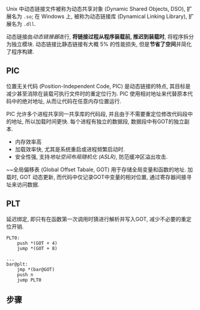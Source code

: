 Unix 中动态链接文件被称为动态共享对象 (Dynamic Shared Objects, DSO), 扩展名为 `.so`; 在 Windows 上, 被称为动态链接库 (Dynamical Linking Library), 扩展名为 `.dll`.

动态链接由*动态链接器*进行, **将链接过程从程序装载前, 推迟到装载时**, 将程序拆分为独立模块. 动态链接比静态链接有大概 5% 的性能损失, 但是**节省了空间**并简化了程序构建.

## PIC

位置无关代码 (Position-Independent Code, PIC) 是动态链接的特点, 其目标是减少甚至消除在装载可执行文件时的重定位行为. PIC 使用相对地址来代替原本代码中的绝对地址, 从而让代码在任意内存位置运行.

PIC 允许多个进程共享同一共享库的代码段, 并且由于不需要重定位修改代码段中的地址, 所以加载时间更快. 每个进程有独立的数据段, 数据段中有GOT的独立副本.

- 内存效率高
- 加载效率快, 尤其是系统重启或进程频繁启动时.
- 安全性强, 支持*地址空间布局随机化 (ASLR)*, 防范缓冲区溢出攻击.

~~全局偏移表 (Global Offset Tabale, GOT) 用于存储全局变量和函数的地址. 加载时, GOT 动态更新, 而代码中仅记录GOT中变量的相对位置, 通过寄存器间接寻址来访问数据.


## PLT

延迟绑定, 即只有在函数第一次调用时猜进行解析并写入GOT, 减少不必要的重定位开销.



```assembly
PLT0:
	push *(GOT + 4)
	jump *(GOT + 8)

...
bar@plt:
	jmp *(bar@GOT)
	push n
	jump PLT0
```

## 步骤